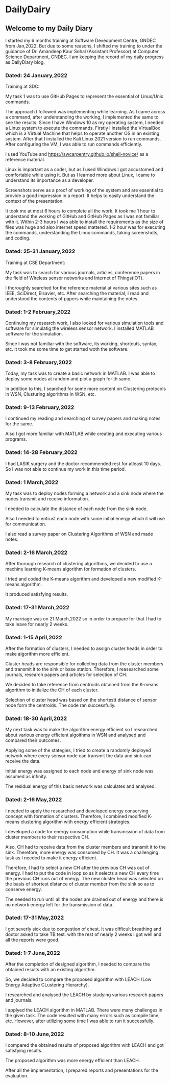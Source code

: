 # DailyDairy

## Welcome to my Daily Diary

I started my 6 months training at Software Deveopment Centre, GNDEC from Jan,2022. But due to some reasons, I shifted my training to under the guidance of Dr. Amandeep Kaur Sohal (Assistant Professor) at Computer Science Department, GNDEC. I am keeping the record of my daily progress as DaliyDiary blog.

### Dated: 24 January,2022
Training at SDC:

My task 1 was to use GitHub Pages to represent the essential of Linux/Unix commands.

The approach I followed was implementing while learning. As I came across a command, after understanding the working, I implemented the same to see the results. Since I have Windows 10 as my operating system, I needed a Linux system to execute the commands. Firstly I installed the VirtualBox which is a Virtual Machine that helps to operate another OS in an existing system. After that I installed the Kali Linux 2021 version to run commands. After configuring the VM, I was able to run commands efficiently.

I used YouTube and  https://swcarpentry.github.io/shell-novice/ as a reference material.

Linux is important as a coder, but as I used Windows I got accustomed and comfortable while using it. But as I learned more about Linux, I came to understand its importance as a developer.

Screenshots serve as a proof of working of the system and are essential to provide a good impression in a report. It helps to easily understand the context of the presentation.

It took me at most 6 hours to complete all the work. It took me 1 hour to understand the working of GitHub and GitHub Pages as I was not familiar with it. Within 2-3 hours I was able to install the requirements as the size of files was huge and also internet speed mattered. 1-2 hour was for executing the commands, understanding the Linux commands, taking screenshots, and coding.

### Dated: 25-31 January,2022
Training at CSE Department:

My task was to search for various journals, articles, conference papers in the field of Wireless sensor networks and Internet of Things(IOT). 

I thoroughly searched for the reference material at various sites such as IEEE, SciDirect, Elsavier, etc. After searching the material, I read and understood the contents of papers while maintaining the notes.

### Dated: 1-2 February,2022
Continuing my research work, I also looked for various simulation tools and software for simulatig the wireless sensor network. I installed MATLAB software for the simulation. 

Since I was not familiar with the software, its working, shortcuts, syntax, etc. it took me some time to get started woth the software.

### Dated: 3-8 February,2022
Today, my task was to create a basic network in MATLAB. I was able to deploy some nodes at random and plot a graph for th same. 

In addition to this, I searched for some more content on Clustering protocols in WSN, Clusturing algorithms in WSN, etc.

### Dated: 9-13 February,2022
I continued my reading and searching of survey papers and making notes for the same. 

Also I got more familiar with MATLAB while creating and executing various programs.

### Dated: 14-28 February,2022
I had LASIK surgery and the doctor recommended rest for atleast 10 days. So I was not able to continue my work in this time period. 

### Dated: 1 March,2022
My task was to deploy nodes forming a network and a sink node where the nodes transmit and receive information. 

I needed to calculate the distance of each node from the sink node. 

Also I needed to entrust each node with some initial energy which it will use for communication. 

I also read a survey paper on Clustering Algorithms of WSN and made notes.

### Dated: 2-16 March,2022
After thorough research of clustering algorithms, we decided to use a machine learning K-means algorithm for formation of clusters. 

I tried and coded the K-means algorithm and developed a new modified K-means algorithm. 

It produced satisfying results.

### Dated: 17-31 March,2022
My marriage was on 21 March,2022 so in order to prepare for that I had to take leave for nearly 2 weeks.

### Dated: 1-15 April,2022
After the formation of clusters, I needed to assign cluster heads in order to make algorithm more efficient. 

Cluster heads are responsible for collecting data from the cluster members and transmit it to the sink or base station. Therefore, I reasearched some journals, research papers and articles for selection of CH. 

We decided to take reference from centroids obtained from the K-means algorithm to initialize the CH of each cluster. 

Selection of cluster head was based on the shortestt distance of sensor node form the centroids. The code ran successfully.

### Dated: 18-30 April,2022 
My next task was to make the algorithm energy efficient so I researched about various energy efficient algoithms in WSN and analysed and compared their outcomes. 

Applying some of the stategies, I tried to create a randomly deployed network where every sensor node can transmit the data and sink can receive the data. 

Initial energy was assigned to each node and energy of sink node was assumed as infinity. 

The residual energy of this basic network was calculates and analysed.

### Dated: 2-16 May,2022
I needed to apply the researched and developed energy conserving concept with formation of clusters. Therefore, I combined modified K-means clustering algorithm with
energy efficient strategies. 

I developed a code for energy consumption while transmission of data from cluster members to their respective CH. 

Also, CH had to receive data from the cluster members and transmit it to the sink. Therefore, more energy was consumed by CH. It was a challenging task as I needed to make it energy efficient. 

Therefore, I had to select a new CH after the previous CH was out of energy. I had to put the code in loop so as it selects a new CH every time the previous CH runs out of energy. The new cluster head was selected on the basis of shortest distance of cluster member from the sink so as to conserve energy.

The needed to run until all the nodes are drained out of energy and there is no network energy left for the transmission of data.

### Dated: 17-31 May,2022
I got severly sick due to congestion of chest. It was difficult breathing and doctor asked to take TB test. with the rest of nearly 2 weeks I got well and all the reports were good.

### Dated: 1-7 June,2022
After the completion of designed algorithm, I needed to compare the obtained results with an existing algorithm.

So, we decided to compare the proposed algorithm with LEACH (Low Energy Adaptive CLustering Hierarchy).

I researched and analysed the LEACH by studying various research papers and journals.

I applyed the LEACH algorithm in MATLAB. There were many challenges in the given task. The code resulted with many errors such as compile time, etc. However, after utilizing some time I was able to run it successfully.

### Dated: 8-10 June,2022
I compared the obtained results of proposed algorithm with LEACH and got satisfying results. 

The proposed algorithm was more energy efficient than LEACH.

After all the implementation, I prepared reports and presentations for the evaluation.


